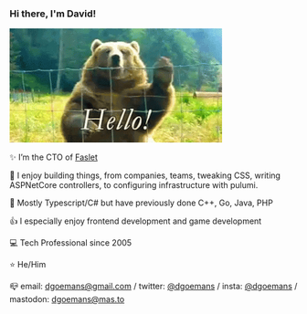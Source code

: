 ### Hi there, I'm David!

![Hello](https://raw.githubusercontent.com/dgoemans/dgoemans/master/hello.gif)

 :sparkles: I’m the CTO of [Faslet](https://faslet.me)
  
 :sparkling_heart: I enjoy building things, from companies, teams, tweaking CSS, writing ASPNetCore controllers, to configuring infrastructure with pulumi.
 
 :hammer: Mostly Typescript/C# but have previously done C++, Go, Java, PHP
 
 :thumbsup: I especially enjoy frontend development and game development

 :computer: Tech Professional since 2005
 
 :star: He/Him
 
 :mailbox_closed: email: dgoemans@gmail.com / twitter: [@dgoemans](https://twitter.com/dgoemans) / insta: [@dgoemans](https://instagram.com/dgoemans) / mastodon: [dgoemans@mas.to](https://mas.to/@dgoemans)
 
 <!--
SEO YO
 :key: Keywords: Fullstack, Javascript, Typescript, C#, React, Aspnet Core, DotnetCore 
<a href="https://mas.to/@dgoemans" rel="me">Mastodon</a>
-->
